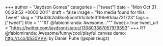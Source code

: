 
+++
author = "Jaydson Gomes"
categories = ["tweet"]
date = "Mon Oct 31 00:28:52 +0000 2011"
draft = false
image = "No media found for this Tweet"
slug = "01a43b2dd8ce55cbfb1c3dfe3f96e61daa73f723"
tags = ["tweet"]
title = """RT @fabiomiranda: Awesome..."""
tweet = true
tweet_url = "https://twitter.com/jaydson/status/130803387057979393"
+++
RT @fabiomiranda: Awesome/funny/cool/playful canvas demo: http://t.co/bS30VVVj by Daniel Puhe (@spielzeugz)
